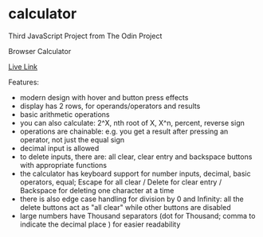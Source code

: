 # calculator
Third JavaScript Project from The Odin Project

Browser Calculator

[Live Link](https://bobmeix.github.io/calculator/)

Features:

- modern design with hover and button press effects
- display has 2 rows, for operands/operators and results
- basic arithmetic operations
- you can also calculate: 2^X, nth root of X, X^n, percent, reverse sign
- operations are chainable: e.g. you get a result after pressing an operator, not just the equal sign
- decimal input is allowed
- to delete inputs, there are: all clear, clear entry and backspace buttons with appropriate functions
- the calculator has keyboard support for number inputs, decimal, basic operators, equal;
    Escape for all clear / Delete for clear entry / Backspace for deleting one character at a time
- there is also edge case handling for division by 0 and Infinity: all the delete buttons act as "all clear"
    while other buttons are disabled
- large numbers have Thousand separators (dot for Thousand; comma to indicate the decimal place )
    for easier readability